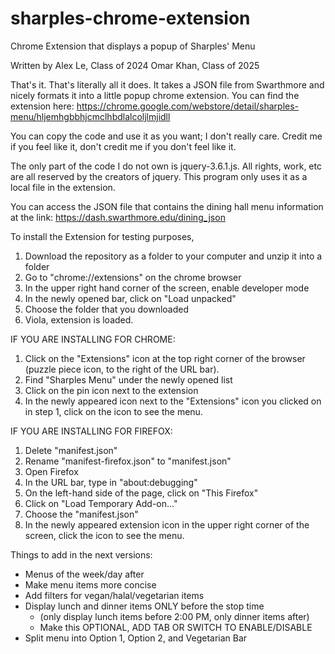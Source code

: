 # sharples-chrome-extension
Chrome Extension that displays a popup of Sharples' Menu

Written by Alex Le, Class of 2024
Omar Khan, Class of 2025

That's it. That's literally all it does. 
It takes a JSON file from Swarthmore and nicely formats it
into a little popup chrome extension. You can find the 
extension here:
https://chrome.google.com/webstore/detail/sharples-menu/hljemhgbbhjcmclhbdlalcoljlmjidll

You can copy the code and use it as you want; I don't really
care. Credit me if you feel like it, don't credit me if you
don't feel like it.

The only part of the code I do not own is jquery-3.6.1.js.
All rights, work, etc are all reserved by the creators of
jquery. This program only uses it as a local file in the
extension.

You can access the JSON file that contains the dining hall
menu information at the link:
https://dash.swarthmore.edu/dining_json

To install the Extension for testing purposes,
1) Download the repository as a folder to your computer and
unzip it into a folder
2) Go to "chrome://extensions" on the chrome browser
3) In the upper right hand corner of the screen, enable
developer mode
4) In the newly opened bar, click on "Load unpacked"
5) Choose the folder that you downloaded 
6) Viola, extension is loaded.

IF YOU ARE INSTALLING FOR CHROME:
1) Click on the "Extensions" icon at the top right corner of 
the browser (puzzle piece icon, to the right of the URL bar).
2) Find "Sharples Menu" under the newly opened list
3) Click on the pin icon next to the extension
4) In the newly appeared icon next to the "Extensions" icon 
you clicked on in step 1, click on the icon to see the menu.

IF YOU ARE INSTALLING FOR FIREFOX:
1) Delete "manifest.json"
2) Rename "manifest-firefox.json" to "manifest.json"
3) Open Firefox
4) In the URL bar, type in "about:debugging"
5) On the left-hand side of the page, click on "This Firefox"
6) Click on "Load Temporary Add-on..."
7) Choose the "manifest.json"
8) In the newly appeared extension icon in the upper right
corner of the screen, click the icon to see the menu.


Things to add in the next versions:
 - Menus of the week/day after
 - Make menu items more concise
 - Add filters for vegan/halal/vegetarian items
 - Display lunch and dinner items ONLY before the stop time 
    - (only display lunch items before 2:00 PM, only dinner items after)
    - Make this OPTIONAL, ADD TAB OR SWITCH TO ENABLE/DISABLE
 - Split menu into Option 1, Option 2, and Vegetarian Bar
